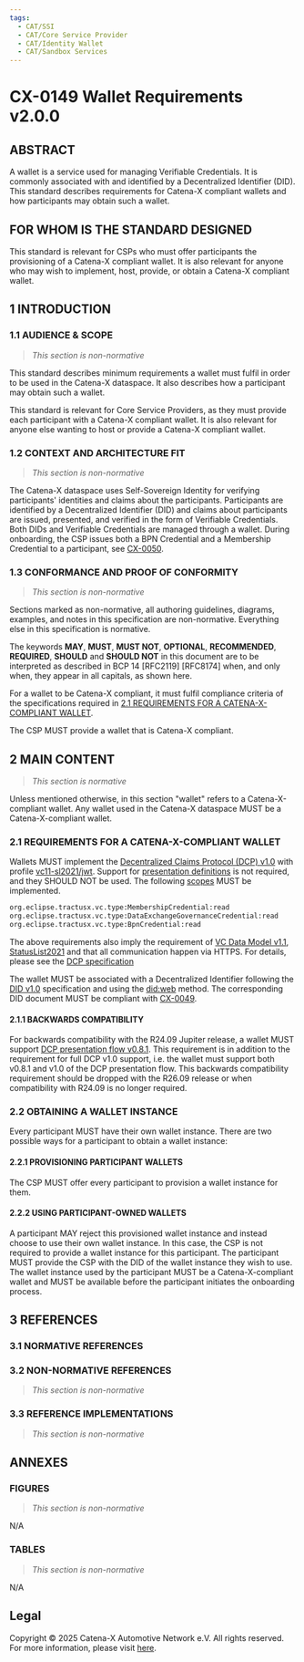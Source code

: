 ```yaml
---
tags:
  - CAT/SSI
  - CAT/Core Service Provider
  - CAT/Identity Wallet
  - CAT/Sandbox Services
---
```


# CX-0149 Wallet Requirements v2.0.0

## ABSTRACT

A wallet is a service used for managing Verifiable Credentials.
It is commonly associated with and identified by a Decentralized Identifier (DID).
This standard describes requirements for Catena-X compliant wallets and how participants may obtain such a wallet.

## FOR WHOM IS THE STANDARD DESIGNED

This standard is relevant for CSPs who must offer participants the provisioning of a Catena-X compliant wallet.
It is also relevant for anyone who may wish to implement, host, provide, or obtain a Catena-X compliant wallet.

## 1 INTRODUCTION

### 1.1 AUDIENCE & SCOPE

> *This section is non-normative*

This standard describes minimum requirements a wallet must fulfil in order to be used in the Catena-X dataspace.
It also describes how a participant may obtain such a wallet.

This standard is relevant for Core Service Providers, as they must provide each participant with a Catena-X compliant wallet.
It is also relevant for anyone else wanting to host or provide a Catena-X compliant wallet.

### 1.2 CONTEXT AND ARCHITECTURE FIT

> *This section is non-normative*

The Catena-X dataspace uses Self-Sovereign Identity for verifying participants' identities and claims about the participants.
Participants are identified by a Decentralized Identifier (DID) and claims about participants are issued, presented, and verified in the form of Verifiable Credentials.
Both DIDs and Verifiable Credentials are managed through a wallet.
During onboarding, the CSP issues both a BPN Credential and a Membership Credential to a participant, see [CX-0050](https://catenax-ev.github.io/docs/standards/CX-0050-CXSpecificCredentials).

### 1.3 CONFORMANCE AND PROOF OF CONFORMITY

> *This section is non-normative*

Sections marked as non-normative, all authoring guidelines, diagrams, examples, and notes in this specification are non-normative. Everything else in this specification is normative.

The keywords **MAY**, **MUST**, **MUST NOT**, **OPTIONAL**, **RECOMMENDED**, **REQUIRED**, **SHOULD** and **SHOULD NOT** in this document are to be interpreted as described in BCP 14 [RFC2119] [RFC8174] when, and only when, they appear in all capitals, as shown here.

For a wallet to be Catena-X compliant, it must fulfil compliance criteria of the specifications required in [2.1 REQUIREMENTS FOR A CATENA-X-COMPLIANT WALLET](#21-requirements-for-a-catena-x-compliant-wallet).

The CSP MUST provide a wallet that is Catena-X compliant.

## 2 MAIN CONTENT

> *This section is normative*

Unless mentioned otherwise, in this section "wallet" refers to a Catena-X-compliant wallet.
Any wallet used in the Catena-X dataspace MUST be a Catena-X-compliant wallet.

### 2.1 REQUIREMENTS FOR A CATENA-X-COMPLIANT WALLET

Wallets MUST implement the [Decentralized Claims Protocol (DCP) v1.0](https://eclipse-dataspace-dcp.github.io/decentralized-claims-protocol/) with profile [vc11-sl2021/jwt](https://eclipse-dataspace-dcp.github.io/decentralized-claims-protocol/v1.0-RC3/#dcp-profile-definitions).
Support for [presentation definitions](https://eclipse-dataspace-dcp.github.io/decentralized-claims-protocol/v1.0-RC3/#presentation-definitions) is not required, and they SHOULD NOT be used.
The following [scopes](https://eclipse-dataspace-dcp.github.io/decentralized-claims-protocol/v1.0-RC3/#scopes) MUST be implemented.

```txt
org.eclipse.tractusx.vc.type:MembershipCredential:read
org.eclipse.tractusx.vc.type:DataExchangeGovernanceCredential:read
org.eclipse.tractusx.vc.type:BpnCredential:read
```

The above requirements also imply the requirement of [VC Data Model v1.1](https://www.w3.org/TR/vc-data-model/), [StatusList2021](https://www.w3.org/TR/2023/WD-vc-status-list-20230427/) and that all communication happen via HTTPS.
For details, please see the [DCP specification](https://eclipse-dataspace-dcp.github.io/decentralized-claims-protocol/v1.0-RC3/)

The wallet MUST be associated with a Decentralized Identifier following the [DID v1.0](https://www.w3.org/TR/did-1.0/) specification and using the [did:web](https://w3c-ccg.github.io/did-method-web/) method.
The corresponding DID document MUST be compliant with [CX-0049](https://catenax-ev.github.io/docs/standards/CX-0049-DIDDocumentSchema).

#### 2.1.1 BACKWARDS COMPATIBILITY

For backwards compatibility with the R24.09 Jupiter release, a wallet MUST support [DCP presentation flow v0.8.1](https://github.com/eclipse-dataspace-dcp/decentralized-claims-protocol/releases/tag/0.8.1).
This requirement is in addition to the requirement for full DCP v1.0 support, i.e. the wallet must support both v0.8.1 and v1.0 of the DCP presentation flow.
This backwards compatibility requirement should be dropped with the R26.09 release or when compatibility with R24.09 is no longer required.

### 2.2 OBTAINING A WALLET INSTANCE

Every participant MUST have their own wallet instance.
There are two possible ways for a participant to obtain a wallet instance:

#### 2.2.1 PROVISIONING PARTICIPANT WALLETS

The CSP MUST offer every participant to provision a wallet instance for them.

#### 2.2.2 USING PARTICIPANT-OWNED WALLETS

A participant MAY reject this provisioned wallet instance and instead choose to use their own wallet instance.
In this case, the CSP is not required to provide a wallet instance for this participant.
The participant MUST provide the CSP with the DID of the wallet instance they wish to use.
The wallet instance used by the participant MUST be a Catena-X-compliant wallet and MUST be available before the participant initiates the onboarding process.

## 3 REFERENCES

### 3.1 NORMATIVE REFERENCES

<!--
    [Optional] - Links to related Catena-X or external standards that need to be
    met in order to fulfill this standard. If no external standards need to be
    met, leave it empty.
-->

### 3.2 NON-NORMATIVE REFERENCES

> *This section is non-normative*

<!--
    [Optional] – Links to further documentation that may help to understand the 
    standard but isn’t relevant for conformity assessment
-->

### 3.3 REFERENCE IMPLEMENTATIONS

> *This section is non-normative*

<!--
    [Optional] - List reference implementations that implement the standard. 

    Example: The code found at https://github.com/eclipse-tractusx/item-relationship-service 
    presents a reference implementation that implements this standard.

    The code found at XX implements the standard.
-->

## ANNEXES

### FIGURES

> *This section is non-normative*

N/A

### TABLES

> *This section is non-normative*

N/A

## Legal

Copyright © 2025 Catena-X Automotive Network e.V. All rights reserved. For more information, please visit [here](/copyright).
